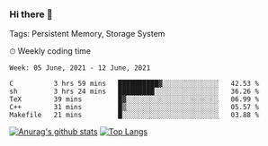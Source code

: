 ### Hi there 👋

Tags: Persistent Memory, Storage System

<!--

[![Anurag's github stats](https://github-readme-stats.vercel.app/api?username=wwyf)](https://github.com/anuraghazra/github-readme-stats)

[![Anurag's github stats](https://github-readme-stats.vercel.app/api?username=wwyf&count_private=true)](https://github.com/anuraghazra/github-readme-stats)


[![Top Langs](https://github-readme-stats.vercel.app/api/top-langs/?username=wwyf&count_private=true&&hide=jupyter%20notebook,html)](https://github.com/anuraghazra/github-readme-stats)



-->


⏱ Weekly coding time

<!--START_SECTION:waka-->
```text
Week: 05 June, 2021 - 12 June, 2021

C          3 hrs 59 mins   ██████████▓░░░░░░░░░░░░░░   42.53 % 
sh         3 hrs 24 mins   █████████░░░░░░░░░░░░░░░░   36.26 % 
TeX        39 mins         █▓░░░░░░░░░░░░░░░░░░░░░░░   06.99 % 
C++        31 mins         █▒░░░░░░░░░░░░░░░░░░░░░░░   05.57 % 
Makefile   21 mins         █░░░░░░░░░░░░░░░░░░░░░░░░   03.88 % 
```
<!--END_SECTION:waka-->



[![Anurag's github stats](https://github-readme-stats.vercel.app/api?username=wwyf&count_private=true&show_icons=true&hide_border=true)](https://github.com/anuraghazra/github-readme-stats) [![Top Langs](https://github-readme-stats.vercel.app/api/top-langs/?username=wwyf&count_private=true&hide=jupyter%20notebook,html,OpenEdge%20ABL&langs_count=10&layout=compact&hide_border=true)](https://github.com/anuraghazra/github-readme-stats)

<!--

[![willianrod's wakatime stats](https://github-readme-stats.vercel.app/api/wakatime?username=wwyf)](https://github.com/anuraghazra/github-readme-stats)


-->
